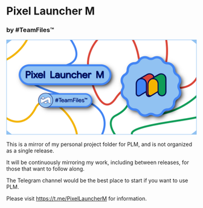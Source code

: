 # Pixel Launcher M

### by #TeamFiles™

![Pixel Launcher M](/Other/Images/Banners/plm_banner.png)

This is a mirror of my personal project folder for PLM, and is not organized as a single release.

It will be continuously mirroring my work, including between releases, for those that want to follow along.

The Telegram channel would be the best place to start if you want to use PLM.

Please visit https://t.me/PixelLauncherM for information.
